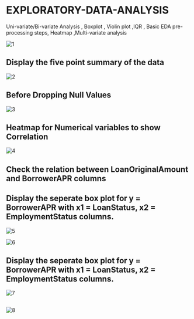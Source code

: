 # EXPLORATORY-DATA-ANALYSIS
Uni-variate/Bi-variate Analysis , Boxplot , Violin plot  ,IQR , Basic EDA pre-processing steps, Heatmap ,Multi-variate analysis


![1](https://user-images.githubusercontent.com/34785563/141656786-e0b2938a-c3ed-45a8-90ae-3da5227a6bb3.png)

## Display the five point summary of the data

![2](https://user-images.githubusercontent.com/34785563/141656986-6e70d8fd-fa50-4b69-8c45-7322e7fa66dc.png)

## Before Dropping Null Values

![3](https://user-images.githubusercontent.com/34785563/141656995-2689e10b-1d55-420b-94f2-aeff1daf131f.png)

## Heatmap for Numerical variables to show Correlation

![4](https://user-images.githubusercontent.com/34785563/141656999-6363e325-c1c6-4582-84ab-8f5ed2a8fb74.png)

## Check the relation between LoanOriginalAmount and BorrowerAPR columns

## Display the seperate box plot for y = BorrowerAPR with x1 = LoanStatus, x2 = EmploymentStatus columns.
![5](https://user-images.githubusercontent.com/34785563/141657000-50cc870c-ad3b-4d3d-94b8-205b9bcf2bfa.png)


![6](https://user-images.githubusercontent.com/34785563/141657002-b4fb4dd7-ef86-4345-b638-08ed6b5c4db3.png)

## Display the seperate box plot for y = BorrowerAPR with x1 = LoanStatus, x2 = EmploymentStatus columns. 
![7](https://user-images.githubusercontent.com/34785563/141657005-a22dfc84-e492-4f6a-afea-d2d26baca993.png)

##
![8](https://user-images.githubusercontent.com/34785563/141657007-86cbbc90-2d05-4937-af16-283154fb3116.png)
